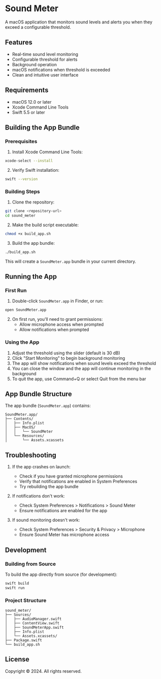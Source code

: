 # Sound Meter

A macOS application that monitors sound levels and alerts you when they exceed a configurable threshold.

## Features

- Real-time sound level monitoring
- Configurable threshold for alerts
- Background operation
- macOS notifications when threshold is exceeded
- Clean and intuitive user interface

## Requirements

- macOS 12.0 or later
- Xcode Command Line Tools
- Swift 5.5 or later

## Building the App Bundle

### Prerequisites

1. Install Xcode Command Line Tools:
```bash
xcode-select --install
```

2. Verify Swift installation:
```bash
swift --version
```

### Building Steps

1. Clone the repository:
```bash
git clone <repository-url>
cd sound_meter
```

2. Make the build script executable:
```bash
chmod +x build_app.sh
```

3. Build the app bundle:
```bash
./build_app.sh
```

This will create a `SoundMeter.app` bundle in your current directory.

## Running the App

### First Run

1. Double-click `SoundMeter.app` in Finder, or run:
```bash
open SoundMeter.app
```

2. On first run, you'll need to grant permissions:
   - Allow microphone access when prompted
   - Allow notifications when prompted

### Using the App

1. Adjust the threshold using the slider (default is 30 dB)
2. Click "Start Monitoring" to begin background monitoring
3. The app will show notifications when sound levels exceed the threshold
4. You can close the window and the app will continue monitoring in the background
5. To quit the app, use Command+Q or select Quit from the menu bar

## App Bundle Structure

The app bundle (`SoundMeter.app`) contains:

```
SoundMeter.app/
├── Contents/
│   ├── Info.plist
│   ├── MacOS/
│   │   └── SoundMeter
│   └── Resources/
│       └── Assets.xcassets
```

## Troubleshooting

1. If the app crashes on launch:
   - Check if you have granted microphone permissions
   - Verify that notifications are enabled in System Preferences
   - Try rebuilding the app bundle

2. If notifications don't work:
   - Check System Preferences > Notifications > Sound Meter
   - Ensure notifications are enabled for the app

3. If sound monitoring doesn't work:
   - Check System Preferences > Security & Privacy > Microphone
   - Ensure Sound Meter has microphone access

## Development

### Building from Source

To build the app directly from source (for development):

```bash
swift build
swift run
```

### Project Structure

```
sound_meter/
├── Sources/
│   ├── AudioManager.swift
│   ├── ContentView.swift
│   ├── SoundMeterApp.swift
│   ├── Info.plist
│   └── Assets.xcassets/
├── Package.swift
└── build_app.sh
```

## License

Copyright © 2024. All rights reserved. 